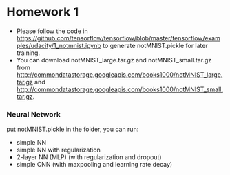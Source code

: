 # Homework 1 
* Please follow the code in https://github.com/tensorflow/tensorflow/blob/master/tensorflow/examples/udacity/1_notmnist.ipynb to generate notMNIST.pickle for later training.
* You can download notMNIST_large.tar.gz and notMNIST_small.tar.gz from http://commondatastorage.googleapis.com/books1000/notMNIST_large.tar.gz and http://commondatastorage.googleapis.com/books1000/notMNIST_small.tar.gz.

### Neural Network
put notMNIST.pickle in the folder, you can run:
* simple NN
* simple NN with regularization
* 2-layer NN (MLP) (with regularization and dropout) 
* simple CNN (with maxpooling and learning rate decay)
